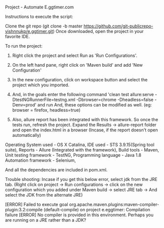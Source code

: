 Project - Automate E.ggtimer.com

Instructions to execute the script:

Clone the git repo (git clone -b master https://github.com/git-publicrepo-vishnnukp/e.ggtimer.git)
Once downloaded, open the project in your favorite IDE.

To run the project:

1. Right click the project and select Run as 'Run Configurations'.

2. On the left hand pane, right click on 'Maven build' and add 'New Configuration'

3. In the new configuration, click on workspace button and select the project which you imported.

4. And, in the goals enter the following command 'clean test allure:serve -DtestNGRunnerFile=testng.xml -Dbrowser=chrome -Dheadless=false -Denv=prod' and run
And, these options can be modified as well. (eg: browser = firefox, headless=true)

5. Also, allure report has been integrated with this framework. So once the tests run, refresh the project. Expand the Results -> allure-report folder and open the index.html in a browser (Incase, if the report doesn't open automatically)

Operating System used - OS X Catalina,
IDE used - STS 3.9.15(Spring tool suite),
Reports - Allure (Integrated with the framework),
Build tools - Maven,
Unit testing framework - TestNG,
Programming language - Java 1.8
Automation framework - Selenium,

And all the dependencies are included in pom.xml.

Trouble shooting:
Incase if you get this below error, select jdk from the JRE tab. (Right click on project -> Run configurations -> click on the new configuration which you added under Maven build -> select JRE tab -> And select the JDK from the alternate JRE)

[ERROR] Failed to execute goal org.apache.maven.plugins:maven-compiler-plugin:3.2:compile (default-compile) on project e.eggtimer: Compilation failure [ERROR] No compiler is provided in this environment. Perhaps you are running on a JRE rather than a JDK?

